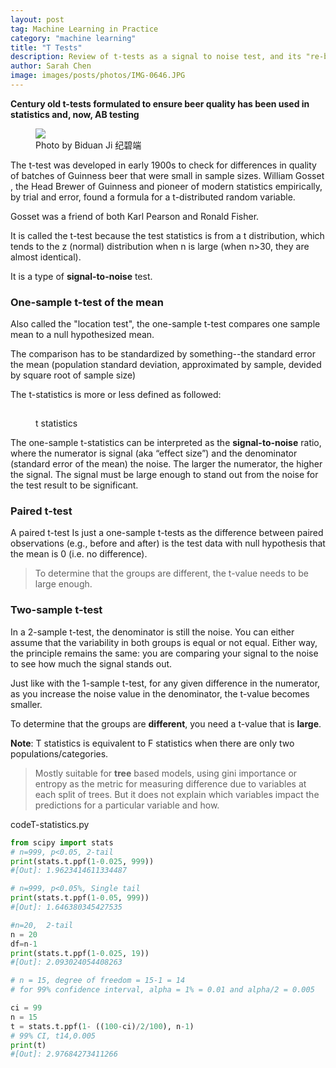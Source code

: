 ```yaml
---
layout: post
tag: Machine Learning in Practice
category: "machine learning"
title: "T Tests"
description: Review of t-tests as a signal to noise test, and its "re-branding" as AB testing
author: Sarah Chen
image: images/posts/photos/IMG-0646.JPG
---
```

**Century old t-tests formulated to ensure beer quality has been used in statistics and, now, AB testing**

<figure> 
   <img src="{{"/images/posts/photos/IMG-0646.JPG"| relative_url}}"> 
   <figcaption>Photo by Biduan Ji 纪碧端</figcaption>
</figure> 

The t-test was developed in early 1900s to check for differences in quality of batches of Guinness beer that were small in sample sizes.  William Gosset , the Head Brewer of Guinness and pioneer of modern statistics empirically, by trial and error, found a formula for a t-distributed random variable. 

Gosset was a friend of both Karl Pearson and Ronald Fisher.

It is called the t-test because the test statistics is from a t distribution, which tends to the z (normal) distribution when n is large (when n>30, they are almost identical).  

It is a type of **signal-to-noise** test. 

### One-sample t-test of the mean
Also called the "location test", the one-sample t-test compares one sample mean to a null hypothesized mean.  

The comparison has to be standardized by something--the standard error the mean (population standard deviation, approximated by sample, devided by square root of sample size)

The t-statistics is more or less defined as followed:

<figure> 
   <img src="{{"/images/posts/t-stat.PNG" width="15" | relative_url}}"> 
   <figcaption>t statistics</figcaption>
</figure> 

The one-sample t-statistics can be interpreted as the **signal-to-noise** ratio, where the numerator is signal (aka “effect size”) and the denominator (standard error of the mean) the noise.  The larger the numerator, the higher the signal. The signal must be large enough to stand out from the noise for the test result to be significant.  

### Paired t-test
A paired t-test Is just a one-sample t-tests as the difference between paired observations (e.g., before and after) is the test data with null hypothesis that the mean is 0 (i.e. no difference). 
> To determine that the groups are different, the t-value needs to be large enough.

### Two-sample t-test
In a 2-sample t-test, the denominator is still the noise.  You can either assume that the variability in both groups is equal or not equal.  Either way, the principle remains the same: you are comparing your signal to the noise to see how much the signal stands out.

Just like with the 1-sample t-test, for any given difference in the numerator, as you increase the noise value in the denominator, the t-value becomes smaller. 

To determine that the groups are **different**, you need a t-value that is **large**.

<div class="note"><p>
<b>Note</b>: T statistics is equivalent to F statistics when there are only two populations/categories. 
</p></div>


> Mostly suitable for **tree** based models, using gini importance or entropy  as the metric for measuring difference due to variables at each split of trees. But it does not explain which variables impact the predictions for a particular variable and how. 

<div class="code-head"><span>code</span>T-statistics.py</div>

```python
from scipy import stats
# n=999, p<0.05, 2-tail
print(stats.t.ppf(1-0.025, 999))
#[Out]: 1.9623414611334487

# n=999, p<0.05%, Single tail
print(stats.t.ppf(1-0.05, 999))
#[Out]: 1.646380345427535

#n=20,  2-tail
n = 20
df=n-1
print(stats.t.ppf(1-0.025, 19))
#[Out]: 2.093024054408263

# n = 15, degree of freedom = 15-1 = 14
# for 99% confidence interval, alpha = 1% = 0.01 and alpha/2 = 0.005

ci = 99
n = 15
t = stats.t.ppf(1- ((100-ci)/2/100), n-1) 
# 99% CI, t14,0.005
print(t)
#[Out]: 2.97684273411266
```

